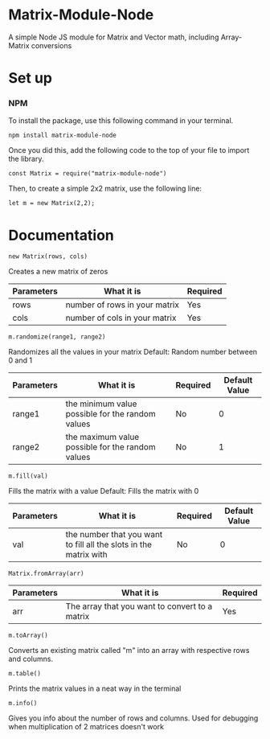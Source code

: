 # Matrix-Module-Node
A simple Node JS module for Matrix and Vector math, including Array-Matrix conversions


# Set up

### NPM

To install the package, use this following command in your terminal.


```npm install matrix-module-node```

Once you did this, add the following code to the top of your file to import the library.

```
const Matrix = require("matrix-module-node")
```

Then, to create a simple 2x2 matrix, use the following line:

```
let m = new Matrix(2,2);
```


# Documentation


```new Matrix(rows, cols)```

Creates a new matrix of zeros

Parameters    |   What it is    | Required
--------------|-----------------|---------
rows          | number of rows in your matrix | Yes
cols          | number of cols in your matrix | Yes


```m.randomize(range1, range2)```

Randomizes all the values in your matrix
Default: Random number between 0 and 1

Parameters    |  What it is     | Required  |  Default Value
--------------|-----------------|-----------|----------------
range1        | the minimum value possible for the random values | No | 0
range2        | the maximum value possible for the random values | No | 1


```m.fill(val)```

Fills the matrix with a value
Default: Fills the matrix with 0

Parameters    |  What it is     | Required | Default Value
--------------|-----------------|----------|--------------
val           | the number that you want to fill all the slots in the matrix with  | No | 0


```Matrix.fromArray(arr)```

Parameters    |    What it is   |  Required
--------------|-----------------|-----------
arr           |  The array that you want to convert to a matrix | Yes


```m.toArray()```

Converts an existing matrix called "m" into an array with respective rows and columns.


```m.table()```

Prints the matrix values in a neat way in the terminal

```m.info()```

Gives you info about the number of rows and columns. Used for debugging when multiplication of 2 matrices doesn't work
